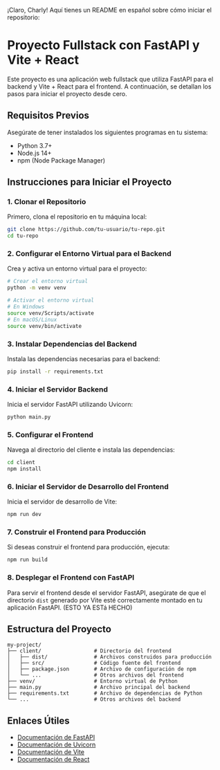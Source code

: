 ¡Claro, Charly! Aquí tienes un README en español sobre cómo iniciar el repositorio:

# Proyecto Fullstack con FastAPI y Vite + React

Este proyecto es una aplicación web fullstack que utiliza FastAPI para el backend y Vite + React para el frontend. A continuación, se detallan los pasos para iniciar el proyecto desde cero.

## Requisitos Previos

Asegúrate de tener instalados los siguientes programas en tu sistema:

- Python 3.7+
- Node.js 14+
- npm (Node Package Manager)

## Instrucciones para Iniciar el Proyecto

### 1. Clonar el Repositorio

Primero, clona el repositorio en tu máquina local:

```bash
git clone https://github.com/tu-usuario/tu-repo.git
cd tu-repo
```

### 2. Configurar el Entorno Virtual para el Backend

Crea y activa un entorno virtual para el proyecto:

```bash
# Crear el entorno virtual
python -m venv venv

# Activar el entorno virtual
# En Windows
source venv/Scripts/activate
# En macOS/Linux
source venv/bin/activate
```

### 3. Instalar Dependencias del Backend

Instala las dependencias necesarias para el backend:

```bash
pip install -r requirements.txt
```

### 4. Iniciar el Servidor Backend

Inicia el servidor FastAPI utilizando Uvicorn:

```bash
python main.py
```

### 5. Configurar el Frontend

Navega al directorio del cliente e instala las dependencias:

```bash
cd client
npm install
```

### 6. Iniciar el Servidor de Desarrollo del Frontend

Inicia el servidor de desarrollo de Vite:

```bash
npm run dev
```

### 7. Construir el Frontend para Producción

Si deseas construir el frontend para producción, ejecuta:

```bash
npm run build
```

### 8. Desplegar el Frontend con FastAPI

Para servir el frontend desde el servidor FastAPI, asegúrate de que el directorio `dist` generado por Vite esté correctamente montado en tu aplicación FastAPI. (ESTO YA ESTá HECHO)

## Estructura del Proyecto

```plaintext
my-project/
├── client/                 # Directorio del frontend
│   ├── dist/               # Archivos construidos para producción
│   ├── src/                # Código fuente del frontend
│   ├── package.json        # Archivo de configuración de npm
│   └── ...                 # Otros archivos del frontend
├── venv/                   # Entorno virtual de Python
├── main.py                 # Archivo principal del backend
├── requirements.txt        # Archivo de dependencias de Python
└── ...                     # Otros archivos del backend
```

## Enlaces Útiles

- [Documentación de FastAPI](https://fastapi.tiangolo.com/)
- [Documentación de Uvicorn](https://www.uvicorn.org/)
- [Documentación de Vite](https://vitejs.dev/)
- [Documentación de React](https://reactjs.org/)

